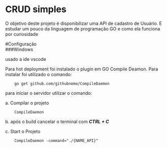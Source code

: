 # CRUD simples 

O objetivo deste projeto é disponibilizar uma API de cadastro de Usuário. E estudar um pouco da linguagem de programação GO e como ela funciona por curiosidade

#Configuração        
###Windows

usado a ide vscode

Para hot deployment foi instalado o plugin em GO Compile Deamon.
 Para instalar foi utilizado o comando:
 
        go get github.com/githubnemo/CompileDaemon
 
 para iniciar o servidor utilizar o comando:
 
  a. Compilar o projeto
  
        CompileDaemon
        
  b. após o build cancelar o terminal com ***CTRL + C***
 
  c. Start o Projeto 
  
        CompileDaemon -command="./{NAME_API}"
